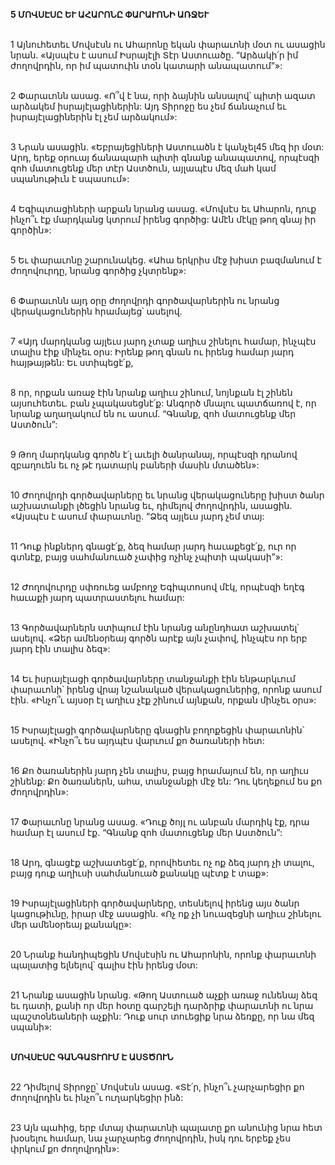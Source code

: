 **5 ՄՈՎՍԷՍԸ ԵՒ ԱՀԱՐՈՆԸ ՓԱՐԱՒՈՆԻ ԱՌՋԵՒ**

\
1 Այնուհետեւ Մովսէսն ու Ահարոնը եկան փարաւոնի մօտ ու ասացին նրան. «Այսպէս է ասում Իսրայէլի Տէր Աստուածը. “Արձակի՛ր իմ ժողովրդին, որ իմ պատուին տօն կատարի անապատում”»:

\
2 Փարաւոնն ասաց. «Ո՞վ է նա, որի ձայնին անսալով՝ պիտի ազատ արձակեմ իսրայէլացիներին: Այդ Տիրոջը ես չեմ ճանաչում եւ իսրայէլացիներին էլ չեմ արձակում»:

\
3 Նրան ասացին. «Եբրայեցիների Աստուածն է կանչել45 մեզ իր մօտ: Արդ, երեք օրուայ ճանապարհ պիտի գնանք անապատով, որպէսզի զոհ մատուցենք մեր տէր Աստծուն, այլապէս մեզ մահ կամ սպանութիւն է սպասում»:

\
4 Եգիպտացիների արքան նրանց ասաց. «Մովսէս եւ Ահարոն, դուք ինչո՞ւ էք մարդկանց կտրում իրենց գործից: Ամէն մէկը թող գնայ իր գործին»:

\
5 Եւ փարաւոնը շարունակեց. «Ահա երկրիս մէջ խիստ բազմանում է ժողովուրդը, նրանց գործից չկտրենք»:

\
6 Փարաւոնն այդ օրը ժողովրդի գործավարներին ու նրանց վերակացուներին հրամայեց՝ ասելով.

\
7 «Այդ մարդկանց այլեւս յարդ չտաք աղիւս շինելու համար, ինչպէս տալիս էիք մինչեւ օրս: Իրենք թող գնան ու իրենց համար յարդ հայթայթեն: Եւ ստիպեցէ՛ք,

\
8 որ, որքան առաջ էին նրանք աղիւս շինում, նոյնքան էլ շինեն այսուհետեւ. բան չպակասեցնէ՛ք: Անգործ մնալու պատճառով է, որ նրանք աղաղակում են ու ասում. “Գնանք, զոհ մատուցենք մեր Աստծուն”:

\
9 Թող մարդկանց գործն է՛լ աւելի ծանրանայ, որպէսզի դրանով զբաղուեն եւ ոչ թէ դատարկ բաների մասին մտածեն»:

\
10 Ժողովրդի գործավարները եւ նրանց վերակացուները խիստ ծանր աշխատանքի լծեցին նրանց եւ, դիմելով ժողովրդին, ասացին. «Այսպէս է ասում փարաւոնը. “Ձեզ այլեւս յարդ չեմ տայ:

\
11 Դուք ինքներդ գնացէ՛ք, ձեզ համար յարդ հաւաքեցէ՛ք, ուր որ գտնէք, բայց սահմանուած չափից ոչինչ չպիտի պակասի”»:

\
12 Ժողովուրդը սփռուեց ամբողջ Եգիպտոսով մէկ, որպէսզի եղէգ հաւաքի յարդ պատրաստելու համար:

\
13 Գործավարներն ստիպում էին նրանց անընդհատ աշխատել՝ ասելով. «Ձեր ամենօրեայ գործն արէք այն չափով, ինչպէս որ երբ յարդ էին տալիս ձեզ»:

\
14 Եւ իսրայէլացի գործավարները տանջանքի էին ենթարկւում փարաւոնի՝ իրենց վրայ նշանակած վերակացուներից, որոնք ասում էին. «Ինչո՞ւ այսօր էլ աղիւս չէք շինում այնքան, որքան մինչեւ օրս»:

\
15 Իսրայէլացի գործավարները գնացին բողոքեցին փարաւոնին՝ ասելով. «Ինչո՞ւ ես այդպէս վարւում քո ծառաների հետ:

\
16 Քո ծառաներին յարդ չեն տալիս, բայց հրամայում են, որ աղիւս շինենք: Քո ծառաներն, ահա, տանջանքի մէջ են: Դու կեղեքում ես քո ժողովրդին»:

\
17 Փարաւոնը նրանց ասաց. «Դուք ծոյլ ու անբան մարդիկ էք, դրա համար էլ ասում էք. “Գնանք զոհ մատուցենք մեր Աստծուն”:

\
18 Արդ, գնացէք աշխատեցէ՛ք, որովհետեւ ոչ ոք ձեզ յարդ չի տալու, բայց դուք աղիւսի սահմանուած քանակը պէտք է տաք»:

\
19 Իսրայէլացիների գործավարները, տեսնելով իրենց այս ծանր կացութիւնը, իրար մէջ ասացին. «Ոչ ոք չի նուազեցնի աղիւս շինելու մեր ամենօրեայ քանակը»:

\
20 Նրանք հանդիպեցին Մովսէսին ու Ահարոնին, որոնք փարաւոնի պալատից ելնելով՝ գալիս էին իրենց մօտ:

\
21 Նրանք ասացին նրանց. «Թող Աստուած աչքի առաջ ունենայ ձեզ եւ դատի, քանի որ մեր հօտը գարշելի դարձրիք փարաւոնի ու նրա պաշտօնեաների աչքին: Դուք սուր տուեցիք նրա ձեռքը, որ նա մեզ սպանի»:

\
**ՄՈՎՍԷՍԸ ԳԱՆԳԱՏՒՈՒՄ Է ԱՍՏԾՈՒՆ**

\
22 Դիմելով Տիրոջը՝ Մովսէսն ասաց. «Տէ՛ր, ինչո՞ւ չարչարեցիր քո ժողովրդին եւ ինչո՞ւ ուղարկեցիր ինձ:

\
23 Այն պահից, երբ մտայ փարաւոնի պալատը քո անունից նրա հետ խօսելու համար, նա չարչարեց ժողովրդին, իսկ դու երբեք չես փրկում քո ժողովրդին»:
